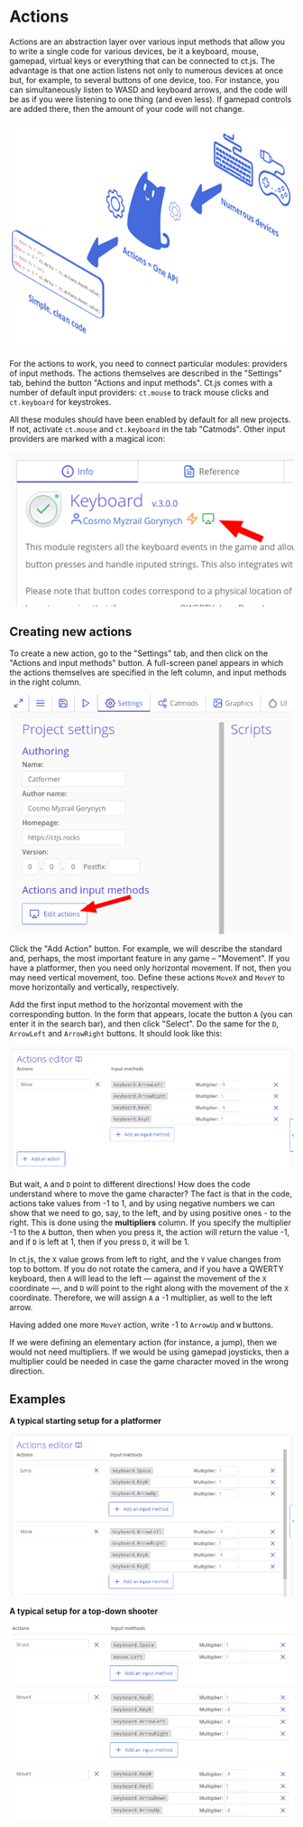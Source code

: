 # Actions

Actions are an abstraction layer over various input methods that allow you to write a single code for various devices, be it a keyboard, mouse, gamepad, virtual keys or everything that can be connected to ct.js. The advantage is that one action listens not only to numerous devices at once but, for example, to several buttons of one device, too. For instance, you can simultaneously listen to WASD and keyboard arrows, and the code will be as if you were listening to one thing (and even less). If gamepad controls are added there, then the amount of your code will not change.

![](./images/actions.png)

For the actions to work, you need to connect particular modules: providers of input methods. The actions themselves are described in the "Settings" tab, behind the button "Actions and input methods". Ct.js comes with a number of default input providers: `ct.mouse` to track mouse clicks and `ct.keyboard` for keystrokes.

All these modules should have been enabled by default for all new projects. If not, activate `ct.mouse` and `ct.keyboard` in the tab "Catmods". Other input providers are marked with a magical icon:

![](./images/actions_magicIcon.png)

## Creating new actions

To create a new action, go to the "Settings" tab, and then click on the "Actions and input methods" button. A full-screen panel appears in which the actions themselves are specified in the left column, and input methods in the right column.

![Opening actions editor](./images/actions_02.png)

Click the "Add Action" button. For example, we will describe the standard and, perhaps, the most important feature in any game ­– "Movement". If you have a platformer, then you need only horizontal movement. If not, then you may need vertical movement, too. Define these actions `MoveX` and `MoveY` to move horizontally and vertically, respectively.

Add the first input method to the horizontal movement with the corresponding button. In the form that appears, locate the button `A` (you can enter it in the search bar), and then click "Select". Do the same for the `D`, `ArrowLeft` and `ArrowRight` buttons. It should look like this:

![Creating a horizontal platformer movement](./images/actions_01.png)

But wait, `A` and `D` point to different directions! How does the code understand where to move the game character? The fact is that in the code, actions take values ​​from -1 to 1, and by using negative numbers we can show that we need to go, say, to the left, and by using positive ones - to the right. This is done using the **multipliers** column. If you specify the multiplier -1 to the `A` button, then when you press it, the action will return the value -1, and if `D` is left at 1, then if you press `D`, it will be 1.

In ct.js, the `X` value grows from left to right, and the `Y` value changes from top to bottom. If you do not rotate the camera, and if you have a QWERTY keyboard, then `A` will lead to the left — against the movement of the `X` coordinate —, and `D` will point to the right along with the movement of the `X` coordinate. Therefore, we will assign `A` a -1 multiplier, as well to the left arrow.

Having added one more `MoveY` action, write -1 to `ArrowUp` and `W` buttons.

If we were defining an elementary action (for instance, a jump), then we would not need multipliers. If we would be using gamepad joysticks, then a multiplier could be needed in case the game character moved in the wrong direction.

## Examples

**A typical starting setup for a platformer**

![Platformer actions setup ct.js](./images/actions_03.png)

**A typical setup for a top-down shooter**

![Shooter actions setup ct.js](./images/actions_04.png)

